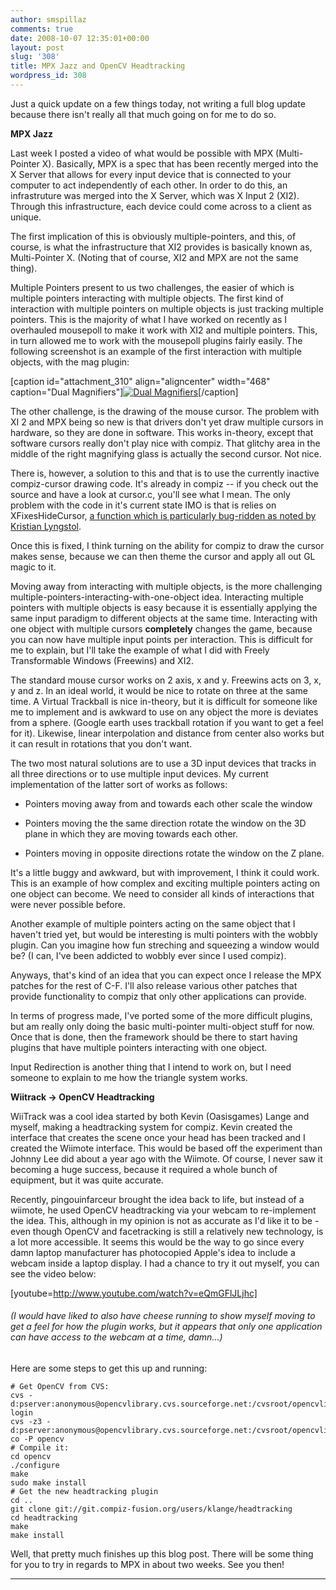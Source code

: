 ```yaml
---
author: smspillaz
comments: true
date: 2008-10-07 12:35:01+00:00
layout: post
slug: '308'
title: MPX Jazz and OpenCV Headtracking
wordpress_id: 308
---
```


Just a quick update on a few things today, not writing a full blog update because there isn't really all that much going on for me to do so.

**MPX Jazz**

Last week I posted a video of what would be possible with MPX (Multi-Pointer X). Basically, MPX is a spec that has been recently merged into the X Server that allows for every input device that is connected to your computer to act independently of each other. In order to do this, an infrastruture was merged into the X Server, which was X Input 2 (XI2). Through this infrastructure, each device could come across to a client as unique.

The first implication of this is obviously multiple-pointers, and this, of course, is what the infrastructure that XI2 provides is basically known as, Multi-Pointer X. (Noting that of course, XI2 and MPX are not the same thing).

Multiple Pointers present to us two challenges, the easier of which is multiple pointers interacting with multiple objects. The first kind of interaction with multiple pointers on multiple objects is just tracking multiple pointers. This is the majority of what I have worked on recently as I overhauled mousepoll to make it work with XI2 and multiple pointers. This, in turn allowed me to work with the mousepoll plugins fairly easily. The following screenshot is an example of the first interaction with multiple objects, with the mag plugin:

[caption id="attachment_310" align="aligncenter" width="468" caption="Dual Magnifiers"][![Dual Magnifiers](http://smspillaz.files.wordpress.com/2008/10/magmagitself.jpg?w=468)](http://smspillaz.files.wordpress.com/2008/10/magmagitself.jpg)[/caption]

The other challenge, is the drawing of the mouse cursor. The problem with XI 2 and MPX being so new is that drivers don't yet draw multiple cursors in hardware, so they are done in software. This works in-theory, except that software cursors really don't play nice with compiz. That glitchy area in the middle of the right magnifying glass is actually the second cursor. Not nice.

There is, however, a solution to this and that is to use the currently inactive compiz-cursor drawing code. It's already in compiz -- if you check out the source and have a look at cursor.c, you'll see what I mean. The only problem with the code in it's current state IMO is that is relies on XFixesHideCursor, [a function which is particularly bug-ridden as noted by Kristian Lyngstol](http://dev.compiz-fusion.org/~kristian/2007/08/25/xfixes-the-problem-and-the-dirty-workaround/).

Once this is fixed, I think turning on the ability for compiz to draw the cursor makes sense, because we can then theme the cursor and apply all out GL magic to it.

Moving away from interacting with multiple objects, is the more challenging multiple-pointers-interacting-with-one-object idea. Interacting multiple pointers with multiple objects is easy because it is essentially applying the same input paradigm to different objects at the same time. Interacting with one object with multiple cursors **completely** changes the game, because you can now have multiple input points per interaction. This is difficult for me to explain, but I'll take the example of what I did with Freely Transformable Windows (Freewins) and XI2.

The standard mouse cursor works on 2 axis, x and y. Freewins acts on 3, x, y and z. In an ideal world, it would be nice to rotate on three at the same time. A Virtual Trackball is nice in-theory, but it is difficult for someone like me to implement and is awkward to use on any object the more is deviates from a sphere. (Google earth uses trackball rotation if you want to get a feel for it). Likewise, linear interpolation and distance from center also works but it can result in rotations that you don't want.

The two most natural solutions are to use a 3D input devices that tracks in all three directions or to use multiple input devices. My current implementation of the latter sort of works as follows:



	
  * Pointers moving away from and towards each other scale the window

	
  * Pointers moving the the same direction rotate the window on the 3D plane in which they are moving towards each other.

	
  * Pointers moving in opposite directions rotate the window on the Z plane.


It's a little buggy and awkward, but with improvement, I think it could work. This is an example of how complex and exciting multiple pointers acting on one object can become. We need to consider all kinds of interactions that were never possible before.

Another example of multiple pointers acting on the same object that I haven't tried yet, but would be interesting is multi pointers with the wobbly plugin. Can you imagine how fun streching and squeezing a window would be? (I can, I've been addicted to wobbly ever since I used compiz).

Anyways, that's kind of an idea that you can expect once I release the MPX patches for the rest of C-F. I'll also release various other patches that provide functionality to compiz that only other applications can provide.

In terms of progress made, I've ported some of the more difficult plugins, but am really only doing the basic multi-pointer multi-object stuff for now. Once that is done, then the framework should be there to start having plugins that have multiple pointers interacting with one object.

Input Redirection is another thing that I intend to work on, but I need someone to explain to me how the triangle system works.

**Wiitrack -> OpenCV Headtracking**

WiiTrack was a cool idea started by both Kevin (Oasisgames) Lange and myself, making a headtracking system for compiz. Kevin created the interface that creates the scene once your head has been tracked and I created the Wiimote interface. This would be based off the experiment than Johnny Lee did about a year ago with the Wiimote. Of course, I never saw it becoming a huge success, because it required a whole bunch of equipment, but it was quite accurate.

Recently, pingouinfarceur brought the idea back to life, but instead of a wiimote, he used OpenCV headtracking via your webcam to re-implement the idea. This, although in my opinion is not as accurate as I'd like it to be - even though OpenCV and facetracking is still a relatively new technology, is a lot more accessible. It seems this would be the way to go since every damn laptop manufacturer has photocopied Apple's idea to include a webcam inside a laptop display. I had a chance to try it out myself, you can see the video below: 

[youtube=http://www.youtube.com/watch?v=eQmGFlJLjhc]


###### (I would have liked to also have cheese running to show myself moving to get a feel for how the plugin works, but it appears that only one application can have access to the webcam at a time, damn...)


Here are some steps to get this up and running:

    
    # Get OpenCV from CVS:
    cvs -d:pserver:anonymous@opencvlibrary.cvs.sourceforge.net:/cvsroot/opencvlibrary login
    cvs -z3 -d:pserver:anonymous@opencvlibrary.cvs.sourceforge.net:/cvsroot/opencvlibrary co -P opencv
    # Compile it:
    cd opencv
    ./configure
    make
    sudo make install
    # Get the new headtracking plugin
    cd ..
    git clone git://git.compiz-fusion.org/users/klange/headtracking
    cd headtracking
    make
    make install


Well, that pretty much finishes up this blog post. There will be some thing for you to try in regards to MPX in about two weeks. See you then!

****
